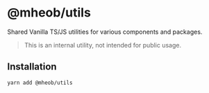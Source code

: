 # @mheob/utils

Shared Vanilla TS/JS utilities for various components and packages.

> This is an internal utility, not intended for public usage.

## Installation

```sh
yarn add @mheob/utils
```

